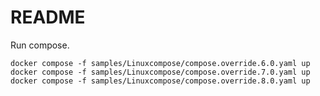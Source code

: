 # README

Run compose.

```shell
docker compose -f samples/Linuxcompose/compose.override.6.0.yaml up
docker compose -f samples/Linuxcompose/compose.override.7.0.yaml up
docker compose -f samples/Linuxcompose/compose.override.8.0.yaml up
```
